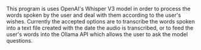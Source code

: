 This program is uses OpenAI's Whisper V3 model in order to process the words spoken by the user and deal with them according to the user's wishes. Currently the accepted options are to transcribe the words spoken into a text file created with the date the audio is transcribed, or to feed the user's words into the Ollama API which allows the user to ask the model questions.
